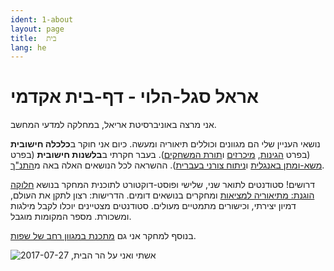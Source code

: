 ```yaml
---
ident: 1-about
layout: page
title:  בית
lang: he
---
```

# אראל סגל-הלוי - דף-בית אקדמי 
אני מרצה באוניברסיטת אריאל, במחלקה למדעי המחשב.

נושאי העניין שלי הם מגוונים וכוללים תיאוריה ומעשה. כיום אני חוקר ב**כלכלה חישובית** (בפרט [הגינות][1],  [מיכרזים][2] ו[תורת המשחקים][3]). 
בעבר חקרתי ב**בלשנות חישובית** (בפרט  [משא-ומתן באנגלית][4] ו[ניתוח צורני בעברית][5]). 
ההשראה לכל הנושאים האלה באה מ[התנ"ך][7].

דרושים! סטודנטים לתואר שני, שלישי ופוסט-דוקטורט
לתוכנית המחקר בנושא [חלוקה הוגנת: מתיאוריה למציאות][research] ומחקרים בנושאים דומים. 
הדרישות: רצון לתקן את העולם, דמיון יצירתי, וכישורים מתמטיים מעולים.
סטודנטים מצטיינים יוכלו לקבל מילגות ומשכורת.
מספר המקומות מוגבל.

<p style='display:none'>
לרשימה של שאלות מחקר שמעניינות אותי במיוחד, ראו ב[דף המשאלות][8] שלי.

בנוסף למחקר אני גם  [מתכנת במגוון רחב של שפות][6].
</p>

<p style="text-align: left;">
<img src='/images/temple_mount_20170727_012.jpg' alt='אשתי ואני על הר הבית, 2017-07-27'/>
</p>

[1]: {{site.baseurl}}/topics/{{page.lang}}/fairness
[2]: {{site.baseurl}}/topics/{{page.lang}}/auctions
[3]: {{site.baseurl}}/topics/{{page.lang}}/repeatedgames
[4]: {{site.baseurl}}/topics/{{page.lang}}/negochat
[5]: {{site.baseurl}}/topics/{{page.lang}}/hebnlp
[6]: {{site.baseurl}}/pages/en/code
[7]: {{site.baseurl}}/topics/{{page.lang}}/tnk
[8]: {{site.baseurl}}/pages/{{page.lang}}/wishlist
[research]: {{site.baseurl}}/papers/ResearchProgram-ISF-712-20.pdf
[ya]: https://sites.google.com/site/aumannbiu/
[ah]: http://u.cs.biu.ac.il/~avinatan/
